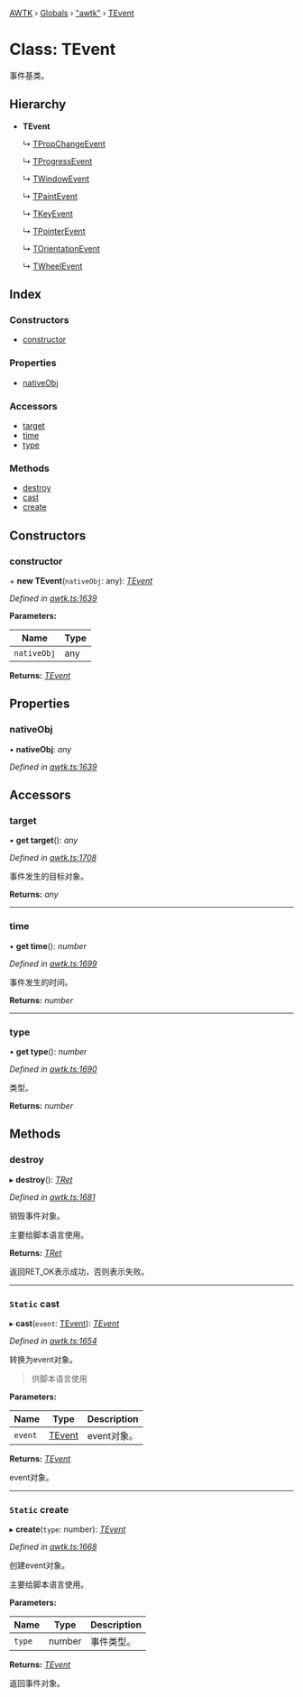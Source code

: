 [AWTK](../README.md) › [Globals](../globals.md) › ["awtk"](../modules/_awtk_.md) › [TEvent](_awtk_.tevent.md)

# Class: TEvent

事件基类。

## Hierarchy

* **TEvent**

  ↳ [TPropChangeEvent](_awtk_.tpropchangeevent.md)

  ↳ [TProgressEvent](_awtk_.tprogressevent.md)

  ↳ [TWindowEvent](_awtk_.twindowevent.md)

  ↳ [TPaintEvent](_awtk_.tpaintevent.md)

  ↳ [TKeyEvent](_awtk_.tkeyevent.md)

  ↳ [TPointerEvent](_awtk_.tpointerevent.md)

  ↳ [TOrientationEvent](_awtk_.torientationevent.md)

  ↳ [TWheelEvent](_awtk_.twheelevent.md)

## Index

### Constructors

* [constructor](_awtk_.tevent.md#constructor)

### Properties

* [nativeObj](_awtk_.tevent.md#nativeobj)

### Accessors

* [target](_awtk_.tevent.md#target)
* [time](_awtk_.tevent.md#time)
* [type](_awtk_.tevent.md#type)

### Methods

* [destroy](_awtk_.tevent.md#destroy)
* [cast](_awtk_.tevent.md#static-cast)
* [create](_awtk_.tevent.md#static-create)

## Constructors

###  constructor

\+ **new TEvent**(`nativeObj`: any): *[TEvent](_awtk_.tevent.md)*

*Defined in [awtk.ts:1639](https://github.com/zlgopen/awtk-binding/blob/066f953/tools/code_gen/js/output/awtk.ts#L1639)*

**Parameters:**

Name | Type |
------ | ------ |
`nativeObj` | any |

**Returns:** *[TEvent](_awtk_.tevent.md)*

## Properties

###  nativeObj

• **nativeObj**: *any*

*Defined in [awtk.ts:1639](https://github.com/zlgopen/awtk-binding/blob/066f953/tools/code_gen/js/output/awtk.ts#L1639)*

## Accessors

###  target

• **get target**(): *any*

*Defined in [awtk.ts:1708](https://github.com/zlgopen/awtk-binding/blob/066f953/tools/code_gen/js/output/awtk.ts#L1708)*

事件发生的目标对象。

**Returns:** *any*

___

###  time

• **get time**(): *number*

*Defined in [awtk.ts:1699](https://github.com/zlgopen/awtk-binding/blob/066f953/tools/code_gen/js/output/awtk.ts#L1699)*

事件发生的时间。

**Returns:** *number*

___

###  type

• **get type**(): *number*

*Defined in [awtk.ts:1690](https://github.com/zlgopen/awtk-binding/blob/066f953/tools/code_gen/js/output/awtk.ts#L1690)*

类型。

**Returns:** *number*

## Methods

###  destroy

▸ **destroy**(): *[TRet](../enums/_awtk_.tret.md)*

*Defined in [awtk.ts:1681](https://github.com/zlgopen/awtk-binding/blob/066f953/tools/code_gen/js/output/awtk.ts#L1681)*

销毁事件对象。

主要给脚本语言使用。

**Returns:** *[TRet](../enums/_awtk_.tret.md)*

返回RET_OK表示成功，否则表示失败。

___

### `Static` cast

▸ **cast**(`event`: [TEvent](_awtk_.tevent.md)): *[TEvent](_awtk_.tevent.md)*

*Defined in [awtk.ts:1654](https://github.com/zlgopen/awtk-binding/blob/066f953/tools/code_gen/js/output/awtk.ts#L1654)*

转换为event对象。

> 供脚本语言使用

**Parameters:**

Name | Type | Description |
------ | ------ | ------ |
`event` | [TEvent](_awtk_.tevent.md) | event对象。  |

**Returns:** *[TEvent](_awtk_.tevent.md)*

event对象。

___

### `Static` create

▸ **create**(`type`: number): *[TEvent](_awtk_.tevent.md)*

*Defined in [awtk.ts:1668](https://github.com/zlgopen/awtk-binding/blob/066f953/tools/code_gen/js/output/awtk.ts#L1668)*

创建event对象。

主要给脚本语言使用。

**Parameters:**

Name | Type | Description |
------ | ------ | ------ |
`type` | number | 事件类型。  |

**Returns:** *[TEvent](_awtk_.tevent.md)*

返回事件对象。
